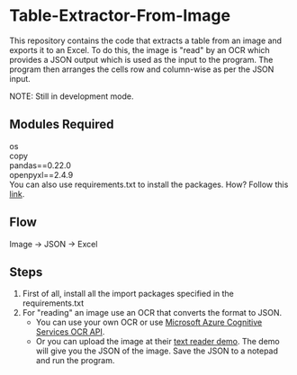 Table-Extractor-From-Image
==================================
This repository contains the code that extracts a table from an image and exports it to an Excel. To do this, the image is "read" by an OCR which provides a JSON output which is used as the input to the program. The program then arranges the cells row and column-wise as per the JSON input.

NOTE: Still in development mode.

Modules Required
------------
os<br>
copy<br>
pandas==0.22.0<br>
openpyxl==2.4.9<br>
You can also use requirements.txt to install the packages. How? Follow this [link].

Flow
------------
Image -> JSON -> Excel

Steps
------------
1. First of all, install all the import packages specified in the requirements.txt
2. For "reading" an image use an OCR that converts the format to JSON. 
    -    You can use your own OCR or use [Microsoft Azure Cognitive Services OCR API].
    -    Or you can upload the image at their [text reader demo]. The demo will give you the JSON of the image. Save the JSON to a notepad and run the program.
    
    
    
    
[Microsoft Azure Cognitive Services OCR API]: https://azure.microsoft.com/en-in/services/cognitive-services/computer-vision/
[text reader demo]: https://azure.microsoft.com/en-in/services/cognitive-services/computer-vision/#text
[link]: https://stackoverflow.com/questions/7225900/how-to-install-packages-using-pip-according-to-the-requirements-txt-file-from-a
